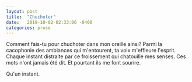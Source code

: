 ```yaml
---
layout: post
title:  "Chuchoter"
date:   2019-10-02 02:33:06 -0400
categories: prose
---
```


Comment fais-tu pour chuchoter dans mon oreille ainsi? Parmi la cacophonie des
ambiances qui m'entourent, ta voix m'effleure l'esprit. Chaque instant distraite
par ce froissement qui chatouille mes senses. Ces mots n'ont jamais été dit.
Et pourtant ils me font sourire.
<p>Qu'un instant.</p>
